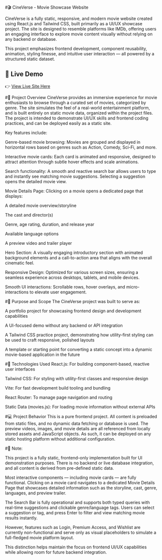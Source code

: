#🎬 CineVerse - Movie Showcase Website

CineVerse is a fully static, responsive, and modern movie website created using React.js and Tailwind CSS, built primarily as a UI/UX showcase project. The site is designed to resemble platforms like IMDb, offering users an engaging interface to explore movie content visually without relying on any backend or database.

This project emphasizes frontend development, component reusability, animation, styling finesse, and intuitive user interaction — all powered by a structured static dataset.

## 🔗 Live Demo

👉 [View Live Site Here](https://cineverse-movie-site.onrender.com)

#📖 Project Overview
CineVerse provides an immersive experience for movie enthusiasts to browse through a curated set of movies, categorized by genre. The site simulates the feel of a real-world entertainment platform, and is built entirely on static movie data, organized within the project files. The project is intended to demonstrate UI/UX skills and frontend coding practices, and can be deployed easily as a static site.

Key features include:

Genre-based movie browsing: Movies are grouped and displayed in horizontal rows based on genres such as Action, Comedy, Sci-Fi, and more.

Interactive movie cards: Each card is animated and responsive, designed to attract attention through subtle hover effects and scale animations.

Search functionality: A smooth and reactive search bar allows users to type and instantly see matching movie suggestions. Selecting a suggestion opens the detailed movie view.

Movie Details Page: Clicking on a movie opens a dedicated page that displays:

A detailed movie overview/storyline

The cast and director(s)

Genre, age rating, duration, and release year

Available language options

A preview video and trailer player

Hero Section: A visually engaging introductory section with animated background elements and a call-to-action area that aligns with the overall cinematic feel.

Responsive Design: Optimized for various screen sizes, ensuring a seamless experience across desktops, tablets, and mobile devices.

Smooth UI interactions: Scrollable rows, hover overlays, and micro-interactions to elevate user engagement.

#🎯 Purpose and Scope
The CineVerse project was built to serve as:

A portfolio project for showcasing frontend design and development capabilities

A UI-focused demo without any backend or API integration

A Tailwind CSS practice project, demonstrating how utility-first styling can be used to craft responsive, polished layouts

A template or starting point for converting a static concept into a dynamic movie-based application in the future

#🧰 Technologies Used
React.js: For building component-based, reactive user interfaces

Tailwind CSS: For styling with utility-first classes and responsive design

Vite: For fast development build tooling and bundling

React Router: To manage page navigation and routing

Static Data (movies.js): For loading movie information without external APIs

#💻 Project Behavior
This is a pure frontend project. All content is preloaded from static files, and no dynamic data fetching or database is used. The preview videos, images, and movie details are all referenced from locally stored assets and JavaScript objects. As such, it can be deployed on any static hosting platform without additional configuration.


#🔔 Note:

This project is a fully static, frontend-only implementation built for UI demonstration purposes. There is no backend or live database integration, and all content is derived from pre-defined static data.

Most interactive components — including movie cards — are fully functional. Clicking on a movie card navigates to a dedicated Movie Details Page that showcases detailed information such as the storyline, cast, genre, languages, and preview trailer.

The Search Bar is fully operational and supports both typed queries with real-time suggestions and clickable genre/language tags. Users can select a suggestion or tag, and press Enter to filter and view matching movie results instantly.

However, features such as Login, Premium Access, and Wishlist are currently non-functional and serve only as visual placeholders to simulate a full-fledged movie platform layout.

This distinction helps maintain the focus on frontend UI/UX capabilities while allowing room for future backend integration.
